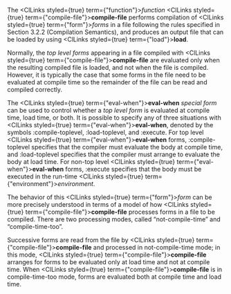  



The <ClLinks styled={true} term={"function"}><i>function</i></ClLinks> <ClLinks styled={true} term={"compile-file"}><b>compile-file</b></ClLinks> performs compilation of <ClLinks styled={true} term={"form"}><i>forms</i></ClLinks> in a file following the rules specified in Section 3.2.2 (Compilation Semantics), and produces an output file that can be loaded by using <ClLinks styled={true} term={"load"}><b>load</b></ClLinks>. 



Normally, the *top level forms* appearing in a file compiled with <ClLinks styled={true} term={"compile-file"}><b>compile-file</b></ClLinks> are evaluated only when the resulting compiled file is loaded, and not when the file is compiled. However, it is typically the case that some forms in the file need to be evaluated at compile time so the remainder of the file can be read and compiled correctly.  







The <ClLinks styled={true} term={"eval-when"}><b>eval-when</b></ClLinks> *special form* can be used to control whether a *top level form* is evaluated at compile time, load time, or both. It is possible to specify any of three situations with <ClLinks styled={true} term={"eval-when"}><b>eval-when</b></ClLinks>, denoted by the symbols :compile-toplevel, :load-toplevel, and :execute. For top level <ClLinks styled={true} term={"eval-when"}><b>eval-when</b></ClLinks> forms, :compile-toplevel specifies that the compiler must evaluate the body at compile time, and :load-toplevel specifies that the compiler must arrange to evaluate the body at load time. For non-top level <ClLinks styled={true} term={"eval-when"}><b>eval-when</b></ClLinks> forms, :execute specifies that the body must be executed in the run-time <ClLinks styled={true} term={"environment"}><i>environment</i></ClLinks>. 



The behavior of this <ClLinks styled={true} term={"form"}><i>form</i></ClLinks> can be more precisely understood in terms of a model of how <ClLinks styled={true} term={"compile-file"}><b>compile-file</b></ClLinks> processes forms in a file to be compiled. There are two processing modes, called “not-compile-time” and “compile-time-too”. 



Successive forms are read from the file by <ClLinks styled={true} term={"compile-file"}><b>compile-file</b></ClLinks> and processed in not-compile-time mode; in this mode, <ClLinks styled={true} term={"compile-file"}><b>compile-file</b></ClLinks> arranges for forms to be evaluated only at load time and not at compile time. When <ClLinks styled={true} term={"compile-file"}><b>compile-file</b></ClLinks> is in compile-time-too mode, forms are evaluated both at compile time and load time. 



